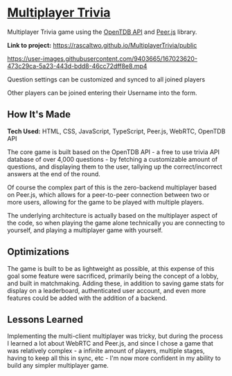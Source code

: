 # [Multiplayer Trivia](https://rascaltwo.github.io/MultiplayerTrivia/public)

Multiplayer Trivia game using the [OpenTDB API](https://opentdb.com/) and [Peer.js](https://peerjs.com/) library.

**Link to project:** https://rascaltwo.github.io/MultiplayerTrivia/public

https://user-images.githubusercontent.com/9403665/167023620-473c29ca-5a23-443d-bdd8-46cc72dff8e8.mp4

Question settings can be customized and synced to all joined players

Other players can be joined entering their Username into the form.

## How It's Made

**Tech Used:** HTML, CSS, JavaScript, TypeScript, Peer.js, WebRTC, OpenTDB API

The core game is built based on the OpenTDB API - a free to use trivia API database of over 4,000 questions - by fetching a customizable amount of questions, and displaying them to the user, tallying up the correct/incorrect answers at the end of the round.

Of course the complex part of this is the zero-backend multiplayer based on Peer.js, which allows for a peer-to-peer connection between two or more users, allowing for the game to be played with multiple players.

The underlying architecture is actually based on the multiplayer aspect of the code, so when playing the game alone technically you are connecting to yourself, and playing a multiplayer game with yourself.

## Optimizations

The game is built to be as lightweight as possible, at this expense of this goal some feature were sacrificed, primarily being the concept of a lobby, and built in matchmaking. Adding these, in addition to saving game stats for display on a leaderboard, authenticated user account, and even more features could be added with the addition of a backend.

## Lessons Learned

Implementing the multi-client multiplayer was tricky, but during the process I learned a lot about WebRTC and Peer.js, and since I chose a game that was relatively complex - a infinite amount of players, multiple stages, having to keep all this in sync, etc - I'm now more confident in my ability to build any simpler multiplayer game.
